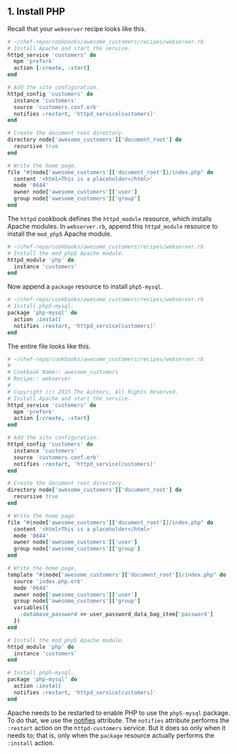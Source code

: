 ## 1. Install PHP

Recall that your `webserver` recipe looks like this.

```ruby
# ~/chef-repo/cookbooks/awesome_customers/recipes/webserver.rb
# Install Apache and start the service.
httpd_service 'customers' do
  mpm 'prefork'
  action [:create, :start]
end

# Add the site configuration.
httpd_config 'customers' do
  instance 'customers'
  source 'customers.conf.erb'
  notifies :restart, 'httpd_service[customers]'
end

# Create the document root directory.
directory node['awesome_customers']['document_root'] do
  recursive true
end

# Write the home page.
file "#{node['awesome_customers']['document_root']}/index.php" do
  content '<html>This is a placeholder</html>'
  mode '0644'
  owner node['awesome_customers']['user']
  group node['awesome_customers']['group']
end
```

The `httpd` cookbook defines the `httpd_module` resource, which installs Apache modules. In <code class="file-path">webserver.rb</code>, append this `httpd_module` resource to install the `mod_php5` Apache module.

```ruby
# ~/chef-repo/cookbooks/awesome_customers/recipes/webserver.rb
# Install the mod_php5 Apache module.
httpd_module 'php' do
  instance 'customers'
end
```

Now append a `package` resource to install `php5-mysql`.

```ruby
# ~/chef-repo/cookbooks/awesome_customers/recipes/webserver.rb
# Install php5-mysql.
package 'php-mysql' do
  action :install
  notifies :restart, 'httpd_service[customers]'
end
```

The entire file looks like this.

```ruby
# ~/chef-repo/cookbooks/awesome_customers/recipes/webserver.rb
#
# Cookbook Name:: awesome_customers
# Recipe:: webserver
#
# Copyright (c) 2015 The Authors, All Rights Reserved.
# Install Apache and start the service.
httpd_service 'customers' do
  mpm 'prefork'
  action [:create, :start]
end

# Add the site configuration.
httpd_config 'customers' do
  instance 'customers'
  source 'customers.conf.erb'
  notifies :restart, 'httpd_service[customers]'
end

# Create the document root directory.
directory node['awesome_customers']['document_root'] do
  recursive true
end

# Write the home page.
file "#{node['awesome_customers']['document_root']}/index.php" do
  content '<html>This is a placeholder</html>'
  mode '0644'
  owner node['awesome_customers']['user']
  group node['awesome_customers']['group']
end

# Write the home page.
template "#{node['awesome_customers']['document_root']}/index.php" do
  source 'index.php.erb'
  mode '0644'
  owner node['awesome_customers']['user']
  group node['awesome_customers']['group']
  variables({
    :database_password => user_password_data_bag_item['password']
  })
end

# Install the mod_php5 Apache module.
httpd_module 'php' do
  instance 'customers'
end

# Install php5-mysql.
package 'php-mysql' do
  action :install
  notifies :restart, 'httpd_service[customers]'
end
```

Apache needs to be restarted to enable PHP to use the `php5-mysql` package. To do that, we use the [notifies](https://docs.chef.io/resource_common.html#notifications) attribute. The `notifies` attribute performs the `:restart` action on the `httpd-customers` service. But it does so only when it needs to; that is, only when the `package` resource actually performs the `:install` action.
